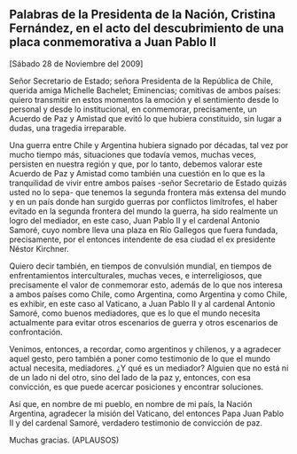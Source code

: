 Palabras de la Presidenta de la Nación, Cristina Fernández, en el acto del descubrimiento de una placa conmemorativa a Juan Pablo II
------------------------------------------------------------------------------------------------------------------------------------

[Sábado 28 de Noviembre del 2009]

Señor Secretario de Estado; señora Presidenta de la República de Chile,
querida amiga Michelle Bachelet; Eminencias; comitivas de ambos países:
quiero transmitir en estos momentos la emoción y el sentimiento desde lo
personal y desde lo institucional, en conmemorar, precisamente, un
Acuerdo de Paz y Amistad que evitó lo que hubiera constituido, sin lugar
a dudas, una tragedia irreparable.

Una guerra entre Chile y Argentina hubiera signado por décadas, tal vez
por mucho tiempo más, situaciones que todavía vemos, muchas veces,
persisten en nuestra región y que, por lo tanto, debemos valorar este
Acuerdo de Paz y Amistad como también una cuestión en lo que es la
tranquilidad de vivir entre ambos países -señor Secretario de Estado
quizás usted no lo sepa- que tenemos la segunda frontera más extensa del
mundo y en un país donde han surgido guerras por conflictos limítrofes,
el haber evitado en la segunda frontera del mundo la guerra, ha sido
realmente un logro del mediador, en este caso, Juan Pablo II y el
cardenal Antonio Samoré, cuyo nombre lleva una plaza en Río Gallegos que
fuera fundada, precisamente, por el entonces intendente de esa ciudad el
ex presidente Néstor Kirchner.

Quiero decir también, en tiempos de convulsión mundial, en tiempos de
enfrentamientos interculturales, muchas veces, e interreligiosos, que
precisamente el valor de conmemorar esto, además de lo que nos interesa
a ambos países como Chile, como Argentina, como Argentina y como Chile,
es exhibir, en este caso al Vaticano, a Juan Pablo II y al cardenal
Antonio Samoré, como buenos mediadores, que es lo que el mundo necesita
actualmente para evitar otros escenarios de guerra y otros escenarios de
confrontación.

Venimos, entonces, a recordar, como argentinos y chilenos, y a agradecer
aquel gesto, pero también a poner como testimonio de lo que el mundo
actual necesita, mediadores. ¿Y qué es un mediador? Alguien que no está
ni de un lado ni del otro, sino del lado de la paz y, entonces, con esa
convicción, es que puede acercar posiciones y encontrar soluciones.

Así que, en nombre de mi pueblo, en nombre de mi país, la Nación
Argentina, agradecer la misión del Vaticano, del entonces Papa Juan
Pablo II y del cardenal Samoré, verdadero testimonio de convicción de
paz.

Muchas gracias. (APLAUSOS)

